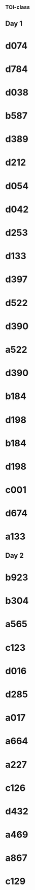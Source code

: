 ### TOI-class
## Day 1
# d074
# d784
# d038
# b587
# d389
# d212
# d054
# d042
# d253
# d133
# d397
# d522
# d390
# a522
# d390
# b184
# d198
# b184
# d198
# c001
# d674
# a133
## Day 2
# b923
# b304
# a565
# c123
# d016
# d285
# a017
# a664
# a227
# c126
# d432
# a469
# a867
# c129
